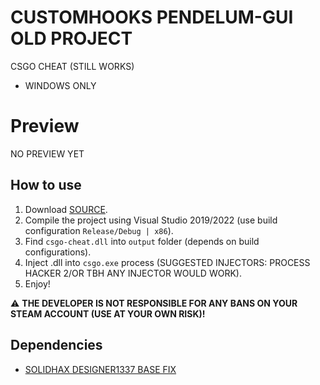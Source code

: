 # CUSTOMHOOKS PENDELUM-GUI OLD PROJECT
CSGO CHEAT (STILL WORKS)
- WINDOWS ONLY

# Preview
NO PREVIEW YET

## How to use
1. Download [SOURCE](https://github.com/Kajus14/csgo-customhooks-pendelum-old.git).
2. Compile the project using Visual Studio 2019/2022 (use build configuration `Release/Debug | x86`).
3. Find `csgo-cheat.dll` into `output` folder (depends on build configurations).
4. Inject .dll into `csgo.exe` process (SUGGESTED INJECTORS: PROCESS HACKER 2/OR TBH ANY INJECTOR WOULD WORK).
5. Enjoy!

⚠️ **THE DEVELOPER IS NOT RESPONSIBLE FOR ANY BANS ON YOUR STEAM ACCOUNT (USE AT YOUR OWN RISK)!**

## Dependencies
- [SOLIDHAX DESIGNER1337 BASE FIX](https://github.com/SoLIDHAX404/designer1337-csgo-base-fixed)
